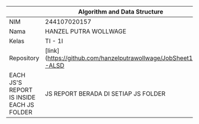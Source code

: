 |  | Algorithm and Data Structure |
|--|--|
| NIM |  244107020157|
| Nama |  HANZEL PUTRA WOLLWAGE |
| Kelas | TI - 1I |
| Repository | [link] (https://github.com/hanzelputrawollwage/JobSheet1-ALSD |
| EACH JS'S REPORT IS INSIDE EACH JS FOLDER | JS REPORT BERADA DI SETIAP JS FOLDER |
